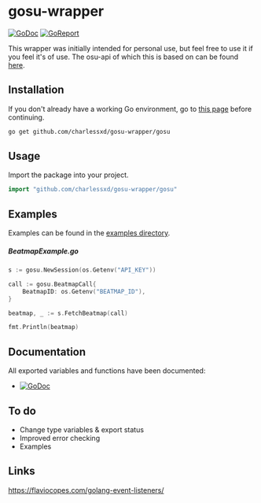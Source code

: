 # gosu-wrapper

[![GoDoc](https://godoc.org/github.com/charlessxd/gosu-wrapper/gosu?status.svg)](https://godoc.org/github.com/charlessxd/gosu-wrapper/gosu) 
[![GoReport](https://goreportcard.com/badge/github.com/charlessxd/gosu-wrapper)](https://goreportcard.com/report/github.com/charlessxd/gosu-wrapper)

This wrapper was initially intended for personal use, but feel free to use it if you feel it's of use. 
The osu-api of which this is based on can be found [here](https://github.com/ppy/osu-api/wiki).


## Installation

If you don't already have a working Go environment, go to [this page](https://golang.org/doc/install) before continuing.

```sh
go get github.com/charlessxd/gosu-wrapper/gosu
```


## Usage

Import the package into your project.

```go
import "github.com/charlessxd/gosu-wrapper/gosu"
```

## Examples
Examples can be found in the [examples directory](https://github.com/charlessxd/gosu-wrapper/tree/master/examples).
##### BeatmapExample.go 
```go
s := gosu.NewSession(os.Getenv("API_KEY"))

call := gosu.BeatmapCall{
	BeatmapID: os.Getenv("BEATMAP_ID"),
}

beatmap, _ := s.FetchBeatmap(call)

fmt.Println(beatmap)
```

## Documentation
All exported variables and functions have been documented:
 *  [![GoDoc](https://godoc.org/github.com/charlessxd/gosu-wrapper/gosu?status.svg)](https://godoc.org/github.com/charlessxd/gosu-wrapper/gosu) 

## To do
 * Change type variables & export status
 * Improved error checking
 * Examples

## Links
https://flaviocopes.com/golang-event-listeners/
